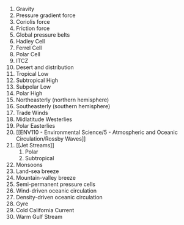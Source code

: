 1. Gravity
2. Pressure gradient force
3. Coriolis force
4. Friction force
5. Global pressure belts
6. Hadley Cell
7. Ferrel Cell
8. Polar Cell
9. ITCZ
10. Desert and distribution
11. Tropical Low
12. Subtropical High
13. Subpolar Low
14. Polar High
15. Northeasterly (northern hemisphere)
16. Southeasterly (southern hemisphere)
17. Trade Winds
18. Midlatitude Westerlies
19. Polar Easterlies
20. [[ENV110 - Environmental Science/5 - Atmospheric and Oceanic Circulation/Rossby Waves]]
21. [[Jet Streams]]
	1. Polar
	2. Subtropical
22. Monsoons
23. Land-sea breeze
24. Mountain-valley breeze
25. Semi-permanent pressure cells
26. Wind-driven oceanic circulation
27. Density-driven oceanic circulation
28. Gyre
29. Cold California Current
30. Warm Gulf Stream
